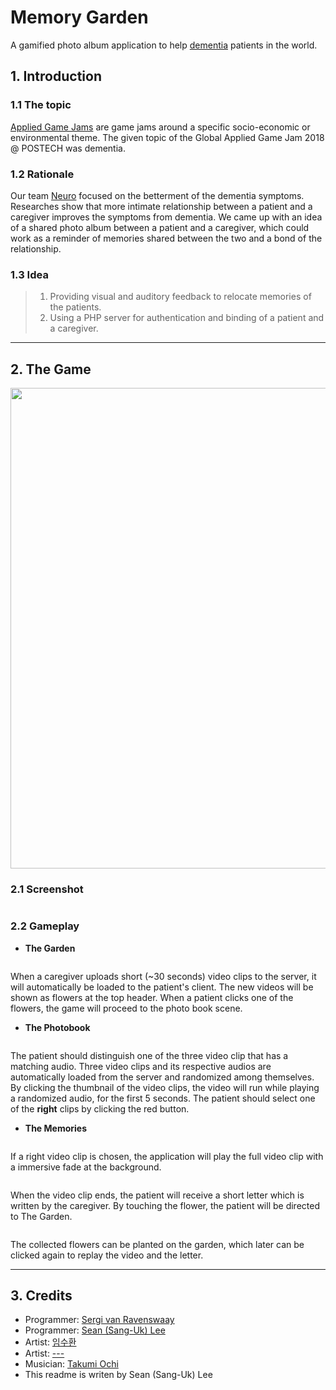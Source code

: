 # Memory Garden
A gamified photo album application to help [dementia](https://en.wikipedia.org/wiki/Dementia) patients in the world.

## 1. Introduction
### 1.1 The topic
[Applied Game Jams](https://vimeo.com/154570227) are game jams around a specific socio-economic or environmental theme.
The given topic of the Global Applied Game Jam 2018 @ POSTECH was dementia.

### 1.2 Rationale
Our team [Neuro](https://www.facebook.com/GameNeuro/) focused on the betterment of the dementia symptoms.
Researches show that more intimate relationship between a patient and a caregiver improves the symptoms from dementia.
We came up with an idea of a shared photo album between a patient and a caregiver, which could work as a reminder of
memories shared between the two and a bond of the relationship.

### 1.3 Idea
> 1. Providing visual and auditory feedback to relocate memories of the patients.
> 2. Using a PHP server for authentication and binding of a patient and a caregiver.

<hr/>

## 2. The Game

<img src="https://scontent-icn1-1.xx.fbcdn.net/v/t1.0-9/s960x960/38192007_307025136520794_5176965179857960960_o.jpg?_nc_cat=110&_nc_ohc=iFivT179Zx8AQlj7UP026v0-os9ly4ckZrwERoZognkieJaADZ8HgeU_A&_nc_ht=scontent-icn1-1.xx&oh=75bacbe93247c1ed978b7cbf023bc47f&oe=5E6B6604" width="595px" height="769px" title="" alt=""></img>

### 2.1 Screenshot
<img src="https://media.giphy.com/media/TGcYg4qJ9Bk39bev8c/giphy.gif" title="" alt=""></img>

### 2.2 Gameplay
* **The Garden**

<img src="https://media.giphy.com/media/UsLz4sLODAwy2P1k9i/giphy.gif" title="" alt=""></img>

When a caregiver uploads short (~30 seconds) video clips to the server, it will automatically be loaded to the patient's client.
The new videos will be shown as flowers at the top header. When a patient clicks one of the flowers, the game will proceed
to the photo book scene.

* **The Photobook**

<img src="https://i.imgur.com/VUOoJTf.png" title="" alt=""></img>

The patient should distinguish one of the three video clip that has a matching audio.
Three video clips and its respective audios are automatically loaded from the server and randomized among themselves.
By clicking the thumbnail of the video clips, the video will run while playing a randomized audio, for the first 5 seconds.
The patient should select one of the **right** clips by clicking the red button.

* **The Memories**

<img src="https://i.imgur.com/BtTBcs3.jpg" title="" alt=""></img>

If a right video clip is chosen, the application will play the full video clip with a immersive fade at the background.

<img src="https://media.giphy.com/media/TH5nemPPKoL2zteDs6/giphy.gif" title="" alt=""></img>

When the video clip ends, the patient will receive a short letter which is written by the caregiver.
By touching the flower, the patient will be directed to The Garden.

<img src="https://media.giphy.com/media/WpaVmj5Llro4y8yboW/giphy.gif" title="" alt=""></img>

The collected flowers can be planted on the garden, which later can be clicked again to replay the video and the letter.

<hr/>

## 3. Credits
* Programmer: [Sergi van Ravenswaay](https://www.facebook.com/sergi.vanravenswaay)
* Programmer: [Sean (Sang-Uk) Lee](https://github.com/sean-sanguk-lee)
* Artist: [임수환](https://www.facebook.com/profile.php?id=100013656583498)
* Artist: [---](---)
* Musician: [Takumi Ochi](https://www.facebook.com/profile.php?id=100005139965172)
* This readme is writen by Sean (Sang-Uk) Lee
